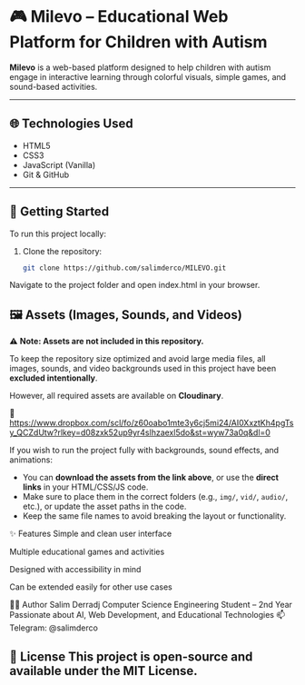 # 🎮 Milevo – Educational Web Platform for Children with Autism

**Milevo** is a web-based platform designed to help children with autism engage in interactive learning through colorful visuals, simple games, and sound-based activities.

---

## 🌐 Technologies Used

- HTML5  
- CSS3  
- JavaScript (Vanilla)  
- Git & GitHub  

---

## 🚀 Getting Started

To run this project locally:

1. Clone the repository:
   ```bash
   git clone https://github.com/salimderco/MILEVO.git
Navigate to the project folder and open index.html in your browser.

## 🖼️ Assets (Images, Sounds, and Videos)

⚠️ **Note: Assets are not included in this repository.**

To keep the repository size optimized and avoid large media files, all images, sounds, and video backgrounds used in this project have been **excluded intentionally**.

However, all required assets are available on **Cloudinary**.

🔗 https://www.dropbox.com/scl/fo/z60oabo1mte3y6cj5mi24/AI0XxztKh4pgTsy_QCZdUtw?rlkey=d08zxk52up9yr4slhzaexl5do&st=wyw73a0q&dl=0

If you wish to run the project fully with backgrounds, sound effects, and animations:

- You can **download the assets from the link above**, or use the **direct links** in your HTML/CSS/JS code.
- Make sure to place them in the correct folders (e.g., `img/`, `vid/`, `audio/`, etc.), or update the asset paths in the code.
- Keep the same file names to avoid breaking the layout or functionality.


✨ Features
Simple and clean user interface

Multiple educational games and activities

Designed with accessibility in mind

Can be extended easily for other use cases

🙋‍♂️ Author
Salim Derradj
Computer Science Engineering Student – 2nd Year
Passionate about AI, Web Development, and Educational Technologies
📫 Telegram: @salimderco

📝 License
This project is open-source and available under the MIT License.
---








